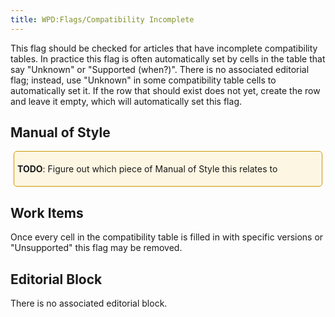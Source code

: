 ```yaml
---
title: WPD:Flags/Compatibility Incomplete
---
```

<p>This flag should be checked for articles that have incomplete compatibility tables. In practice this flag is often automatically set by cells in the table that say "Unknown" or "Supported (when?)". There is no associated editorial flag; instead, use "Unknown" in some compatibility table cells to automatically set it. If the row that should exist does not yet, create the row and leave it empty, which will automatically set this flag.
</p>
<h2><span class="mw-headline" id="Manual_of_Style">Manual of Style</span></h2>
<div style="border:1px solid hsl(45, 100%, 40%); padding:5px; margin:5px; background-color:hsl(45, 88%, 94%); border-radius:5px">
<p><b>TODO</b>:  Figure out which piece of Manual of Style this relates to
</p>
</div>
<h2><span class="mw-headline" id="Work_Items">Work Items</span></h2>
<p>Once every cell in the compatibility table is filled in with specific versions or "Unsupported" this flag may be removed.
</p>
<h2><span class="mw-headline" id="Editorial_Block">Editorial Block</span></h2>
<p>There is no associated editorial block.
</p>
<!-- Saved in parser cache with key wpwiki:pcache:idhash:1331-0!*!*!!*!*!*!esi=1 and timestamp 20150731182421 and revision id 4227
 -->
